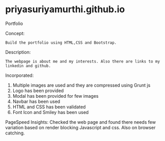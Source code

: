 # priyasuriyamurthi.github.io
Portfolio

Concept:

	Build the portfolio using HTML,CSS and Bootstrap.

Description:

	The webpage is about me and my interests. Also there are links to my linkedin and github. 

Incorporated:

1. Multiple images are used and they are compressed using Grunt js
2. Logo has been provided
3. Modal has been provided for few images
4. Navbar has been used
5. HTML and CSS has been validated
6. Font Icon and Smiley has been used


PageSpeed Insights: Checked the web page and found there needs few variation based on render blocking Javascript and css. Also on browser catching. 


